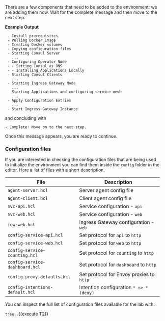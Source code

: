 There are a few components that need to be added to the environment; we are
adding them now. Wait for the complete message and then move to the
next step.

**Example Output**

```screenshot
 - Install prerequisites
 - Pulling Docker Image
 - Creating Docker volumes
 - Copying configuration files
 - Starting Consul Server
   ...
 - Configuring Operator Node
 - - Setting Consul as DNS
 - - Installing Applications Locally
 - Starting Consul Clients
   ...
 - Starting Ingress Gateway Node
   ...
 - Starting Applications and configuring service mesh
   ...
 - Apply Configuration Entries
   ...
 - Start Ingress Gateway Instance
```

and concluding with

```
- Complete! Move on to the next step.
```

Once this message appears, you are ready to continue.

### Configuration files

If you are interested in checking the configuration files that are being used to initialize the environment you can find them inside the `config` folder in the editor. Here a list of files with a short description.

| File                            | Description |
|---------------------------------|-------------|
| `agent-server.hcl`              | Server agent config file |
| `agent-client.hcl`              | Client agent config file |
| `svc-api.hcl`                   | Service configuration - `api`|
| `svc-web.hcl`                   | Service configuration - `web`|
| `igw-web.hcl`                   | Ingress Gateway configuration - `web` | 
| `config-service-api.hcl`        | Set protocol for `api` to `http` |
| `config-service-web.hcl`        | Set protocol for `web` to `http` |
| `config-service-counting.hcl`   | Set protocol for `counting` to `http` |
| `config-service-dashboard.hcl`  | Set protocol for `dashboard` to `http` |
| `config-proxy-defaults.hcl`     | Set protocol for Envoy proxies to `http` |
| `config-intentions-default.hcl` | Intention configuration `* => * (deny)` |

You can inspect the full list of configuration files available for the lab with:

`tree .`{{execute T2}}

<!--
| `svc-counting.json`             | Service config - `counting` |
| `svc-dashboard.json`            | Service config - `dashboard` |
| `igw-dashboard.hcl`             | Config entry - ingress GW - `dashboard`| 
-->
<!--
| `config-intentions-api.hcl`     | |
| `config-intentions-web.hcl`     | |

| `agent-server.hcl`        | Server configuration file |
| `agent-client.hcl`        | Client configuration file|
| `default.hcl`             | Service defaults configuration |
| `hash-resolver.hcl`       | Maglev load balancing policy definition |
| `least-req-resolver.hcl`  | Least request load balancing policy definition|
| `svc-client.hcl`          | Service configuration file for `client`|
| `svc-clone.hcl`           | Service configuration file for `backend-clone`|
| `svc-main.hcl`            | Service configuration file for `backend-main`|
| `igw-backend.hcl`         | Ingress Gateway central configuration | 
-->